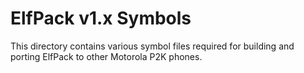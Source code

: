 ElfPack v1.x Symbols
====================

This directory contains various symbol files required for building and porting ElfPack to other Motorola P2K phones.
